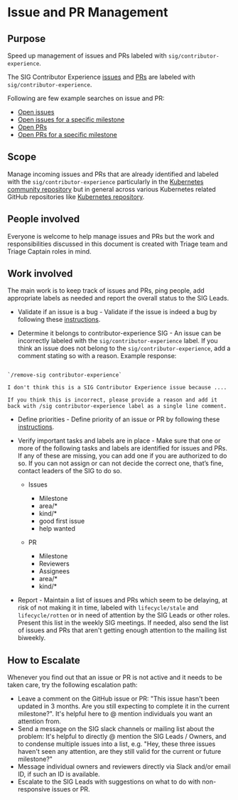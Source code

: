 # Issue and PR Management

## Purpose

Speed up management of issues and PRs labeled with `sig/contributor-experience`.

The SIG Contributor Experience [issues](https://github.com/kubernetes/community/labels/sig%2Fcontributor-experience) and [PRs](https://github.com/kubernetes/community/pulls?utf8=%E2%9C%93&q=is%3Apr+is%3Aopen+label%3Asig%2Fcontributor-experience+) are labeled with `sig/contributor-experience`.

Following are few example searches on issue and PR:
* [Open issues](https://github.com/kubernetes/community/labels/sig%2Fcontributor-experience)
* [Open issues for a specific milestone](https://github.com/kubernetes/community/issues?utf8=%E2%9C%93&q=is%3Aopen+label%3Asig%2Fcontributor-experience+milestone%3AMay)
* [Open PRs](https://github.com/kubernetes/community/pulls?utf8=%E2%9C%93&q=is%3A+pr+is%3Aopen+label%3Asig%2Fcontributor-experience+)
* [Open PRs for a specific milestone](https://github.com/kubernetes/community/pulls?utf8=%E2%9C%93&q=is%3Apr+label%3Asig%2Fcontributor-experience+milestone%3AMay+is%3Aopen)

## Scope

Manage incoming issues and PRs that are already identified and labeled with the `sig/contributor-experience` particularly in the [Kubernetes community repository](https://git.k8s.io/community) but in general across various Kubernetes related GitHub repositories like [Kubernetes repository](https://github.com/kubernetes/kubernetes/issues?utf8=%E2%9C%93&q=is%3Aissue+is%3Aopen+label%3Asig%2Fcontributor-experience).

## People involved

Everyone is welcome to help manage issues and PRs but the work and responsibilities discussed in this document is created with Triage team and Triage Captain roles in mind.

## Work involved

The main work is to keep track of issues and PRs, ping people, add appropriate labels as needed and report the overall status to the SIG Leads.

  - Validate if an issue is a bug - Validate if the issue is indeed a bug by following these [instructions](https://git.k8s.io/community/contributors/guide/issue-triage.md#validate-if-the-issue-is-bug).

  - Determine it belongs to contributor-experience SIG - An issue can be incorrectly labeled with the `sig/contributor-experience` label. If you think an issue does not belong to the `sig/contributor-experience`, add a comment stating so with a reason. Example response:

```code

`/remove-sig contributor-experience`

I don't think this is a SIG Contributor Experience issue because ....

If you think this is incorrect, please provide a reason and add it back with /sig contributor-experience label as a single line comment.

```

  - Define priorities - Define priority of an issue or PR by following these [instructions](https://git.k8s.io/community/contributors/guide/issue-triage.md#define-priority).

  - Verify important tasks and labels are in place - Make sure that one or more of the following tasks and labels are identified for issues and PRs. If any of these are missing, you can add one if you are authorized to do so. If you can not assign or can not decide the correct one, that’s fine, contact leaders of the SIG to do so.

    - Issues

        - Milestone
        - area/*
        - kind/*
        - good first issue
        - help wanted

    - PR

        - Milestone
        - Reviewers
        - Assignees
        - area/*
        - kind/*

  - Report - Maintain a list of issues and PRs which seem to be delaying, at risk of not making it in time, labeled with `lifecycle/stale` and `lifecycle/rotten` or in need of attention by the SIG Leads or other roles. Present this list in the weekly SIG meetings. If needed, also send the list of issues and PRs that aren't getting enough attention to the mailing list biweekly.

## How to Escalate
Whenever you find out that an issue or PR is not active and it needs to be taken care, try the following escalation path:
* Leave a comment on the GitHub issue or PR: "This issue hasn't been updated in 3 months. Are you still expecting to complete it in the current milestone?". It's helpful here to @ mention individuals you want an attention from.
* Send a message on the SIG slack channels or mailing list about the problem: It's helpful to directly @ mention the SIG Leads / Owners, and to condense multiple issues into a list, e.g. "Hey, these three issues haven't seen any attention, are they still valid for the current or future milestone?"
* Message individual owners and reviewers directly via Slack and/or email ID, if such an ID is available.
* Escalate to the SIG Leads with suggestions on what to do with non-responsive issues or PR.

